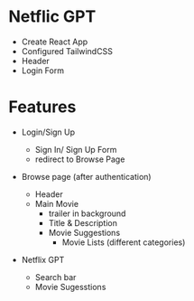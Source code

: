 # Netflic GPT

- Create React App
- Configured TailwindCSS
- Header
- Login Form 

# Features
- Login/Sign Up
    - Sign In/ Sign Up Form
    - redirect to Browse Page
- Browse page (after authentication)
    - Header
    - Main Movie
        - trailer in background
        - Title & Description
        - Movie Suggestions
            - Movie Lists (different categories)

- Netflix GPT
    - Search bar
    - Movie Sugesstions
